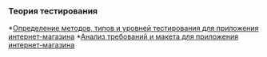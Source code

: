 ### Теория тестирования
*[Определение методов, типов и уровней тестирования для приложения интернет-магазина](https://docs.google.com/spreadsheets/d/1N4QH6Jo7TbzCJMWO1KjE7LN9UHlnLpfO1X7E5NidMDM/edit?usp=sharing)
*[Анализ требований и макета для приложения интернет-магазина](https://docs.google.com/spreadsheets/d/1CZE10kvaPtnGNVgYH0LgFwHV2wBpLvTikR6FIKHevM0/edit?gid=375994405#gid=375994405)
